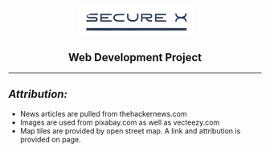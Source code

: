 <p align=center><img src='./assets/media/logo.png'></p>
<h2 align=center>Web Development Project</h2>
<hr>

## *Attribution:*
- News articles are pulled from thehackernews.com
- Images are used from pixabay.com as well as vecteezy.com
- Map tiles are provided by open street map. A link and attribution is provided on page.